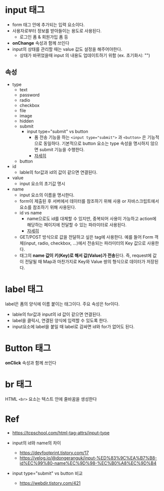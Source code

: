 # input 태그
- form 태그 안에 추가되는 입력 요소이다.
- 사용자로부터 정보를 받아들이는 용도로 사용된다.
    - 로그인 폼 & 회원가입 폼 등
- **onChange** 속성과 함께 쓰인다
- input의 상태를 관리할 때는 value 값도 설정을 해주어야한다.
    - 상태가 바뀌었을때 input 의 내용도 업데이트하기 위함 (ex. 초기화시: "")

## 속성
- type
    - text
    - password
    - radio
    - checkbox
    - file
    - image
    - hidden
    - submit
        - input type="submit" vs button
            - 폼 전송 기능을 하는 ``<input type="submit">`` 과 ``<button>`` 은 기능적으로 동일하다. 기본적으로 button 요소는 type 속성을 명시하지 않으면 submit 기능을 수행한다.
            - [자세히](https://webdir.tistory.com/421)
    - button
- id
    - lable의 for값과 id의 값이 같으면 연결된다.
- value
    - input 요소의 초기값 명시
- name
    - input 요소의 이름을 명시한다.
    - form이 제출된 후 서버에서 데이터를 참조하기 위해 사용 or 자바스크립트에서 요소를 참조하기 위해 사용된다.
    - id vs name
        - name으로도 id를 대체할 수 있지만, 중복되어 사용이 가능하고 action에 해당하는 페이지에 전달할 수 있는 파라미터로 사용된다.
        - [자세히](https://velog.io/@dongeranguk/input-%ED%83%9C%EA%B7%B8-id%EC%99%80-name%EC%9D%98-%EC%B0%A8%EC%9D%B4)
    - GET/POST 방식으로 값을 전달하고 싶은 tag에 사용한다. 예를 들어 Form 객체(input, radio, checkbox, ...)에서 전송되는 파라미터의 Key 값으로 사용한다.
    - 태그의 **name 값이 키(Key)로 해서 값(Value)가 전송**된다.
    즉, request에 값이 전달될 때 Map과 마찬가지로 Key와 Value 쌍의 형식으로 데이터가 저장된다.

# label 태그
label은 폼의 양식에 이름 붙이는 태그이다. 주요 속성은 for이다.

- lable의 for값과 input의 id 값이 같으면 연결된다.
- label을 클릭시, 연결된 양식에 입력할 수 있도록 한다.
- input요소에 label을 붙일 때 label로 감싸면 id와 for가 없어도 된다.

# Button 태그
**onClick** 속성과 함께 쓰인다
# br 태그
HTML ``<br>`` 요소는 텍스트 안에 줄바꿈을 생성한다
# Ref

- https://tcpschool.com/html-tag-attrs/input-type
- input의 id와 name의 차이
    - https://devfootprint.tistory.com/17
    - https://velog.io/@dongeranguk/input-%ED%83%9C%EA%B7%B8-id%EC%99%80-name%EC%9D%98-%EC%B0%A8%EC%9D%B4

- input type="submit" vs button 비교
    - https://webdir.tistory.com/421